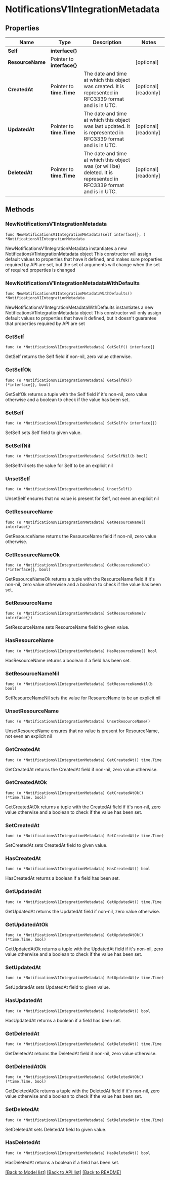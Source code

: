 # NotificationsV1IntegrationMetadata

## Properties

Name | Type | Description | Notes
------------ | ------------- | ------------- | -------------
**Self** | **interface{}** |  | 
**ResourceName** | Pointer to **interface{}** |  | [optional] 
**CreatedAt** | Pointer to **time.Time** | The date and time at which this object was created. It is represented in RFC3339 format and is in UTC. | [optional] [readonly] 
**UpdatedAt** | Pointer to **time.Time** | The date and time at which this object was last updated. It is represented in RFC3339 format and is in UTC. | [optional] [readonly] 
**DeletedAt** | Pointer to **time.Time** | The date and time at which this object was (or will be) deleted. It is represented in RFC3339 format and is in UTC. | [optional] [readonly] 

## Methods

### NewNotificationsV1IntegrationMetadata

`func NewNotificationsV1IntegrationMetadata(self interface{}, ) *NotificationsV1IntegrationMetadata`

NewNotificationsV1IntegrationMetadata instantiates a new NotificationsV1IntegrationMetadata object
This constructor will assign default values to properties that have it defined,
and makes sure properties required by API are set, but the set of arguments
will change when the set of required properties is changed

### NewNotificationsV1IntegrationMetadataWithDefaults

`func NewNotificationsV1IntegrationMetadataWithDefaults() *NotificationsV1IntegrationMetadata`

NewNotificationsV1IntegrationMetadataWithDefaults instantiates a new NotificationsV1IntegrationMetadata object
This constructor will only assign default values to properties that have it defined,
but it doesn't guarantee that properties required by API are set

### GetSelf

`func (o *NotificationsV1IntegrationMetadata) GetSelf() interface{}`

GetSelf returns the Self field if non-nil, zero value otherwise.

### GetSelfOk

`func (o *NotificationsV1IntegrationMetadata) GetSelfOk() (*interface{}, bool)`

GetSelfOk returns a tuple with the Self field if it's non-nil, zero value otherwise
and a boolean to check if the value has been set.

### SetSelf

`func (o *NotificationsV1IntegrationMetadata) SetSelf(v interface{})`

SetSelf sets Self field to given value.


### SetSelfNil

`func (o *NotificationsV1IntegrationMetadata) SetSelfNil(b bool)`

 SetSelfNil sets the value for Self to be an explicit nil

### UnsetSelf
`func (o *NotificationsV1IntegrationMetadata) UnsetSelf()`

UnsetSelf ensures that no value is present for Self, not even an explicit nil
### GetResourceName

`func (o *NotificationsV1IntegrationMetadata) GetResourceName() interface{}`

GetResourceName returns the ResourceName field if non-nil, zero value otherwise.

### GetResourceNameOk

`func (o *NotificationsV1IntegrationMetadata) GetResourceNameOk() (*interface{}, bool)`

GetResourceNameOk returns a tuple with the ResourceName field if it's non-nil, zero value otherwise
and a boolean to check if the value has been set.

### SetResourceName

`func (o *NotificationsV1IntegrationMetadata) SetResourceName(v interface{})`

SetResourceName sets ResourceName field to given value.

### HasResourceName

`func (o *NotificationsV1IntegrationMetadata) HasResourceName() bool`

HasResourceName returns a boolean if a field has been set.

### SetResourceNameNil

`func (o *NotificationsV1IntegrationMetadata) SetResourceNameNil(b bool)`

 SetResourceNameNil sets the value for ResourceName to be an explicit nil

### UnsetResourceName
`func (o *NotificationsV1IntegrationMetadata) UnsetResourceName()`

UnsetResourceName ensures that no value is present for ResourceName, not even an explicit nil
### GetCreatedAt

`func (o *NotificationsV1IntegrationMetadata) GetCreatedAt() time.Time`

GetCreatedAt returns the CreatedAt field if non-nil, zero value otherwise.

### GetCreatedAtOk

`func (o *NotificationsV1IntegrationMetadata) GetCreatedAtOk() (*time.Time, bool)`

GetCreatedAtOk returns a tuple with the CreatedAt field if it's non-nil, zero value otherwise
and a boolean to check if the value has been set.

### SetCreatedAt

`func (o *NotificationsV1IntegrationMetadata) SetCreatedAt(v time.Time)`

SetCreatedAt sets CreatedAt field to given value.

### HasCreatedAt

`func (o *NotificationsV1IntegrationMetadata) HasCreatedAt() bool`

HasCreatedAt returns a boolean if a field has been set.

### GetUpdatedAt

`func (o *NotificationsV1IntegrationMetadata) GetUpdatedAt() time.Time`

GetUpdatedAt returns the UpdatedAt field if non-nil, zero value otherwise.

### GetUpdatedAtOk

`func (o *NotificationsV1IntegrationMetadata) GetUpdatedAtOk() (*time.Time, bool)`

GetUpdatedAtOk returns a tuple with the UpdatedAt field if it's non-nil, zero value otherwise
and a boolean to check if the value has been set.

### SetUpdatedAt

`func (o *NotificationsV1IntegrationMetadata) SetUpdatedAt(v time.Time)`

SetUpdatedAt sets UpdatedAt field to given value.

### HasUpdatedAt

`func (o *NotificationsV1IntegrationMetadata) HasUpdatedAt() bool`

HasUpdatedAt returns a boolean if a field has been set.

### GetDeletedAt

`func (o *NotificationsV1IntegrationMetadata) GetDeletedAt() time.Time`

GetDeletedAt returns the DeletedAt field if non-nil, zero value otherwise.

### GetDeletedAtOk

`func (o *NotificationsV1IntegrationMetadata) GetDeletedAtOk() (*time.Time, bool)`

GetDeletedAtOk returns a tuple with the DeletedAt field if it's non-nil, zero value otherwise
and a boolean to check if the value has been set.

### SetDeletedAt

`func (o *NotificationsV1IntegrationMetadata) SetDeletedAt(v time.Time)`

SetDeletedAt sets DeletedAt field to given value.

### HasDeletedAt

`func (o *NotificationsV1IntegrationMetadata) HasDeletedAt() bool`

HasDeletedAt returns a boolean if a field has been set.


[[Back to Model list]](../README.md#documentation-for-models) [[Back to API list]](../README.md#documentation-for-api-endpoints) [[Back to README]](../README.md)


